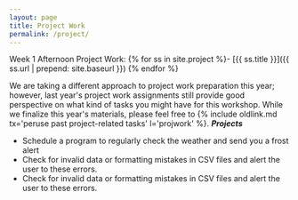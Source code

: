 ```yaml
---
layout: page
title: Project Work
permalink: /project/
---
```

Week 1 Afternoon Project Work:
{% for ss in site.project %}- [{{ ss.title }}]({{ ss.url | prepend: site.baseurl }})
{% endfor %}

We are taking a different approach to project work preparation this year; however, last year's project work assignments still provide good perspective on what kind of tasks you might have for this workshop.  While we finalize this year's materials, please feel free to {% include oldlink.md tx='peruse past project-related tasks' l='projwork' %}.
***Projects***
* Schedule a program to regularly check the weather and send you a frost alert 
* Check for invalid data or formatting mistakes in CSV files and alert the user to these errors.
* Check for invalid data or formatting mistakes in CSV files and alert the user to these errors.
